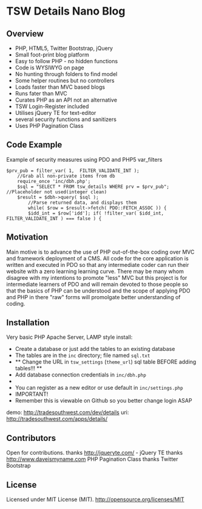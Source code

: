 # TSW Details Nano Blog

## Overview
* PHP, HTML5, Twitter Bootstrap, jQuery
* Small foot-print blog platform
* Easy to follow PHP - no hidden functions 
* Code is WYSIWYG on page
* No hunting through folders to find model
* Some helper routines but no controllers
* Loads faster than MVC based blogs
* Runs fater than MVC
* Curates PHP as an API not an alternative 
* TSW Login-Register included
* Utilises jQuery TE for text-editor 
* several security functions and sanitizers
* Uses PHP Pagination Class


## Code Example
Example of security measures using PDO and PHP5 var_filters
```
$prv_pub = filter_var( 1,  FILTER_VALIDATE_INT );
    //Grab all non-private items from db
    require_once 'inc/dbh.php';
    $sql = "SELECT * FROM tsw_details WHERE prv = $prv_pub";  //Placeholder not used(integer clean)
    $result = $dbh->query( $sql );
        //Parse returned data, and displays them
        while( $row = $result->fetch( PDO::FETCH_ASSOC )) {
        $idd_int = $row['idd']; if( !filter_var( $idd_int, FILTER_VALIDATE_INT ) === false ) { 
```

## Motivation
Main motive is to advance the use of PHP out-of-the-box coding over MVC and framework deployment of a CMS. All code for the core application is written and executed in PDO so that any intermediate coder can run their website with a zero learning learning curve. There may be many whom disagree with my intentions to promote "less" MVC but this project is for intermediate learners of PDO and will remain devoted to those people so that the basics of PHP can be understood and the scope of applying PDO and PHP in there "raw" forms will promolgate better understanding of coding.  

## Installation
Very basic PHP Apache Server, LAMP style install:
* Create a database or just add the tables to an existing database
* The tables are in the `inc` directory; file named `sql.txt`
* ** Change the URL in `tsw_settings` (`theme_url`) sql table BEFORE adding tables!!! **
* Add database connection credentials in `inc/dbh.php`
* 
* You can register as a new editor or use default in `inc/settings.php`
* IMPORTANT!
* Remember this is viewable on Github so you better change login ASAP

demo: http://tradesouthwest.com/dev/details
uri: http://tradesouthwest.com/apps/details/

## Contributors
Open for contributions. 
thanks http://jqueryte.com/ - jQuery TE
thanks http://www.daveismyname.com PHP Pagination Class
thanks Twitter Bootstrap 

## License
Licensed under MIT License (MIT). 
http://opensource.org/licenses/MIT
